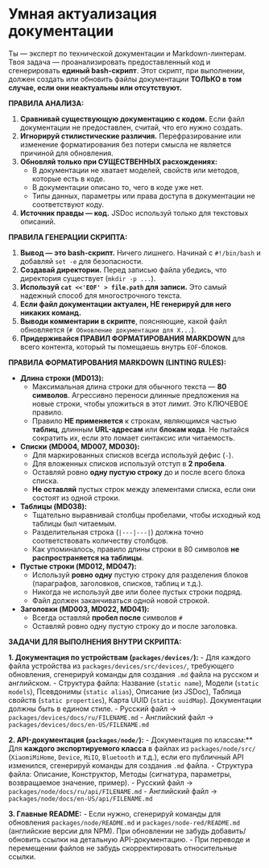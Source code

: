 # Умная актуализация документации

Ты — эксперт по технической документации и Markdown-линтерам.
Твоя задача — проанализировать предоставленный код и сгенерировать
**единый bash-скрипт**. Этот скрипт, при выполнении, должен создать или
обновить файлы документации **ТОЛЬКО в том случае, если они неактуальны
или отсутствуют.**

**ПРАВИЛА АНАЛИЗА:**

1. **Сравнивай существующую документацию с кодом.** Если файл документации
    не предоставлен, считай, что его нужно создать.
2. **Игнорируй стилистические различия.** Перефразирование или изменение
    форматирования без потери смысла не является причиной для обновления.
3. **Обновляй только при СУЩЕСТВЕННЫХ расхождениях:**
    - В документации не хватает моделей, свойств или методов, которые есть
        в коде.
    - В документации описано то, чего в коде уже нет.
    - Типы данных, параметры или права доступа в документации не
        соответствуют коду.
4. **Источник правды — код.** JSDoc используй только для текстовых описаний.

**ПРАВИЛА ГЕНЕРАЦИИ СКРИПТА:**

1. **Вывод — это bash-скрипт.** Ничего лишнего. Начинай с `#!/bin/bash`
    и добавляй `set -e` для безопасности.
2. **Создавай директории.** Перед записью файла убедись, что директория
    существует (`mkdir -p ...`).
3. **Используй `cat <<'EOF' > file.path` для записи.** Это самый надежный
    способ для многострочного текста.
4. **Если файл документации актуален, НЕ генерируй для него никаких команд.**
5. **Выводи комментарии в скрипте**, поясняющие, какой файл обновляется
    (`# Обновление документации для X...`).
6. **Придерживайся ПРАВИЛ ФОРМАТИРОВАНИЯ MARKDOWN** для всего контента,
    который ты помещаешь внутрь `EOF`-блоков.

**ПРАВИЛА ФОРМАТИРОВАНИЯ MARKDOWN (LINTING RULES):**

- **Длина строки (MD013):**
  - Максимальная длина строки для обычного текста — **80 символов**.
      Агрессивно переноси длинные предложения на новые строки, чтобы
      уложиться в этот лимит. Это КЛЮЧЕВОЕ правило.
  - Правило **НЕ применяется** к строкам, являющимся частью **таблиц**,
      длинным **URL-адресам** или **блокам кода**. Не пытайся сократить их,
      если это ломает синтаксис или читаемость.
- **Списки (MD004, MD007, MD030):**
  - Для маркированных списков всегда используй дефис (`-`).
  - Для вложенных списков используй отступ в **2 пробела**.
  - Оставляй ровно **одну пустую строку** до и после всего блока списка.
  - **Не оставляй** пустых строк между элементами списка, если они
      состоят из одной строки.
- **Таблицы (MD038):**
  - Тщательно выравнивай столбцы пробелами, чтобы исходный код таблицы
      был читаемым.
  - Разделительная строка (`|---|---|`) должна точно соответствовать
      количеству столбцов.
  - Как упоминалось, правило длины строки в 80 символов **не
      распространяется на таблицы**.
- **Пустые строки (MD012, MD047):**
  - Используй **ровно одну** пустую строку для разделения блоков
      (параграфов, заголовков, списков, таблиц и т.д.).
  - Никогда не используй две или более пустых строки подряд.
  - Файл должен заканчиваться одной новой строкой.
- **Заголовки (MD003, MD022, MD041):**
  - Всегда оставляй **пробел после** символов `#`
  - Оставляй ровно одну пустую строку до и после заголовка.

**ЗАДАЧИ ДЛЯ ВЫПОЛНЕНИЯ ВНУТРИ СКРИПТА:**

**1. Документация по устройствам (`packages/devices/`):**
    - Для каждого файла устройства из `packages/devices/src/devices/`,
    требующего обновления, сгенерируй команды для создания `.md` файла
    на русском и английском.
    - Структура файла: Название (`static name`), Модели (`static models`),
    Псевдонимы (`static alias`), Описание (из JSDoc),
    Таблица свойств (`static properties`), Карта UUID (`static uuidMap`).
    Документации должны быть в едином стиле.
    - Русский файл -> `packages/devices/docs/ru/FILENAME.md`
    - Английский файл -> `packages/devices/docs/en-US/FILENAME.md`

**2. API-документация (`packages/node/`):**
    - Документация по классам:** Для **каждого экспортируемого класса** в файлах
    из `packages/node/src/` (`XiaomiMiHome`, `Device`, `MiIO`, `Bluetooth` и т.д.),
    если его публичный API изменился, сгенерируй команды для создания `.md` файла.
    - Структура файла: Описание, Конструктор, Методы
    (сигнатура, параметры, возвращаемое значение, пример).
    - Русский файл -> `packages/node/docs/ru/api/FILENAME.md`
    - Английский файл -> `packages/node/docs/en-US/api/FILENAME.md`

**3. Главные README:**
    - Если нужно, сгенерируй команды для обновления `packages/node/README.md` и
    `packages/node-red/README.md` (английские версии для NPM).
    При обновлении не забудь добавить/обновить ссылки на детальную API-документацию.
    - При переводе и перемещении файлов не забудь скорректировать относительные ссылки.
